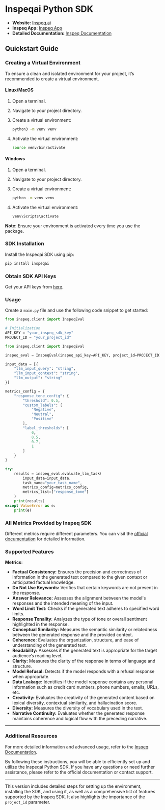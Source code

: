 # Inspeqai Python SDK

- **Website:** [Inspeq.ai](https://www.inspeq.ai)
- **Inspeq App:** [Inspeq App](https://app.inspeq.ai)
- **Detailed Documentation:** [Inspeq Documentation](https://docs.inspeq.ai)

## Quickstart Guide

### Creating a Virtual Environment

To ensure a clean and isolated environment for your project, it’s recommended to create a virtual environment.

#### Linux/MacOS

1. Open a terminal.
2. Navigate to your project directory.
3. Create a virtual environment:

    ```bash
    python3 -m venv venv
    ```

4. Activate the virtual environment:

    ```bash
    source venv/bin/activate
    ```

#### Windows

1. Open a terminal.
2. Navigate to your project directory.
3. Create a virtual environment:

    ```bash
    python -m venv venv
    ```

4. Activate the virtual environment:

    ```bash
    venv\Scripts\activate
    ```

**Note:** Ensure your environment is activated every time you use the package.

### SDK Installation

Install the Inspeqai SDK using pip:

```sh
pip install inspeqai
```

### Obtain SDK API Keys

Get your API keys from [here](https://app.inspeq.ai/).

### Usage

Create a `main.py` file and use the following code snippet to get started:

```python
from inspeq.client import InspeqEval

# Initialization
API_KEY = "your_inspeq_sdk_key"
PROJECT_ID = "your_project_id"

from inspeq.client import InspeqEval

inspeq_eval = InspeqEval(inspeq_api_key=API_KEY, project_id=PROJECT_ID)

input_data = [{
    "llm_input_query": "string", 
    "llm_input_context": "string",  
    "llm_output": "string" 
}]

metrics_config = {
    "response_tone_config": {
        "threshold": 0.5,
        "custom_labels": [
            "Negative",
            "Neutral",
            "Positive"
        ],
        "label_thresholds": [
            0,
            0.5,
            0.7,
            1
        ]
    }
}

try:
    results = inspeq_eval.evaluate_llm_task(
        input_data=input_data,
        task_name="your_task_name",
        metrics_config=metrics_config,
        metrics_list=["response_tone"]
    )
    print(results)
except ValueError as e:
    print(e)

```

### All Metrics Provided by Inspeq SDK

Different metrics require different parameters. You can visit the [official documentation](https://docs.inspeq.ai/) for detailed information.

### Supported Features

**Metrics:**

- **Factual Consistency:** Ensures the precision and correctness of information in the generated text compared to the given context or anticipated factual knowledge.
- **Do Not Use Keywords:** Verifies that certain keywords are not present in the response.
- **Answer Relevance:** Assesses the alignment between the model's responses and the intended meaning of the input.
- **Word Limit Test:** Checks if the generated text adheres to specified word limits.
- **Response Tonality:** Analyzes the type of tone or overall sentiment highlighted in the response.
- **Conceptual Similarity:** Measures the semantic similarity or relatedness between the generated response and the provided context.
- **Coherence:** Evaluates the organization, structure, and ease of understanding of the generated text.
- **Readability:** Assesses if the generated text is appropriate for the target audience’s reading level.
- **Clarity:** Measures the clarity of the response in terms of language and structure.
- **Model Refusal:** Detects if the model responds with a refusal response when appropriate.
- **Data Leakage:** Identifies if the model response contains any personal information such as credit card numbers, phone numbers, emails, URLs, etc.
- **Creativity:** Evaluates the creativity of the generated content based on lexical diversity, contextual similarity, and hallucination score.
- **Diversity:** Measures the diversity of vocabulary used in the text.
- **Narrative Continuity:** Evaluates whether the generated response maintains coherence and logical flow with the preceding narrative.

---

### Additional Resources

For more detailed information and advanced usage, refer to the [Inspeq Documentation](https://docs.inspeq.ai/).

By following these instructions, you will be able to efficiently set up and utilize the Inspeqai Python SDK. If you have any questions or need further assistance, please refer to the official documentation or contact support.

---

This version includes detailed steps for setting up the environment, installing the SDK, and using it, as well as a comprehensive list of features supported by the Inspeq SDK. It also highlights the importance of the `project_id` parameter.